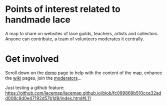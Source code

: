 Points of interest related to handmade lace
===========================================

A map to share on websites of lace guilds, teachers, artists and collectors.
Anyone can contribute, a team of volunteers moderates it centrally.


Get involved
============

Scroll down on the [demo] page to help with the content of the map,
enhance the [wiki] pages, join the [moderators]...

[demo]: http://lacemap.github.io/
[wiki]: ../../wiki
[moderators]: https://github.com/orgs/lacemap/teams/moderators
[usage policy]: https://operations.osmfoundation.org/policies/tiles/

Just testing a github feature: https://github.com/lacemap/lacemap.github.io/blob/fc099869b510cce32add008c8d0e47192d57b1d9/index.html#L11
